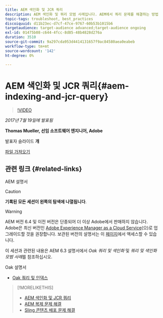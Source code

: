 ```yaml
---
title: AEM 색인화 및 JCR 쿼리
description: AEM 색인화 및 쿼리 모범 사례입니다. AEM에서 쿼리 문제를 해결하는 방법 및 색인을 구성하고 관리하는 방법입니다.
topic-tags: troubleshoot, best_practices
discoiquuid: d11b23ec-d7cf-47ce-9767-60b53b1015b6
targetaudience: target-audience advanced;target-audience ongoing
exl-id: 01475b08-c644-4fcc-8d85-48b4828d276a
duration: 3510
source-git-commit: 9a297cda953d4414131657f9ac84580aea0eabeb
workflow-type: tm+mt
source-wordcount: '142'
ht-degree: 0%

---
```


# AEM 색인화 및 JCR 쿼리{#aem-indexing-and-jcr-query}

>[!VIDEO](https://video.tv.adobe.com/v/19133/?quality=9)

*2017년 7월 19일에 발표됨*

**Thomas Mueller, 선임 소프트웨어 엔지니어, Adobe**

발표자 슬라이드 **개**

[파일 가져오기](assets/aem-gems-aem-indexing-and-jcr-query.pdf)

## 관련 링크 {#related-links}

AEM 설명서

>[!CAUTION]
>
>**기록된 모든 세션이 왼쪽의 탐색에 나열됩니다**.

>[!WARNING]
>
>AEM 버전 6.4 및 이전 버전은 단종되어 더 이상 Adobe에서 판매하지 않습니다.  Adobe은 최신 버전인 [Adobe Experience Manager as a Cloud Service](https://experienceleague.adobe.com/docs/experience-manager-cloud-service.html?lang=ko)(으)로 업그레이드할 것을 권장합니다.  보관된 버전의 설명서는 이 [페이지](https://experienceleague.adobe.com/docs/experience-manager-release-information/aem-release-updates/previous-updates/aem-previous-versions.html?lang=ko)에서 액세스할 수 있습니다.
>
>이 세션과 관련된 내용은 AEM 6.3 설명서에서 *Oak 쿼리 및 색인화* 및 *쿼리 및 색인화 모범 사례*&#x200B;를 참조하십시오.

Oak 설명서

* [Oak 쿼리 및 인덱스](https://experienceleague.adobe.com/docs/experience-manager-65/deploying/deploying/queries-and-indexing.html?lang=ko)

<!--
[Get back to the Overview](https://helpx.adobe.com/kr/experience-manager/kt/eseminars/gems/aem-index.html)
-->

>[!MORELIKETHIS]
>
>* [AEM 색인화 및 JCR 쿼리](aem-indexing-jcr-query.md)
>* [AEM 복제 문제 해결](aem-troubleshooting-aem-replication.md)
>* [Sling 콘텐츠 배포 문제 해결](aem-troubleshooting-sling.md)
<!-- 
>* linking to helpx, removed for now [Adobe Experience Manager: AEM 6.x Maintenance Tasks](https://helpx.adobe.com/experience-manager/kt/eseminars/ccoo-aem-Aug-register.html)
-->
